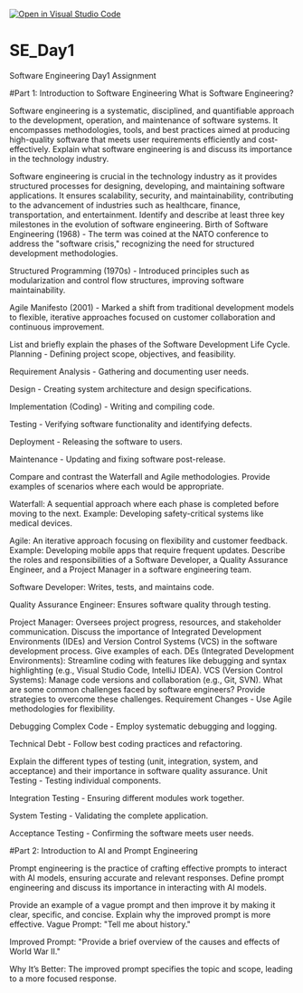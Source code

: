 [![Open in Visual Studio Code](https://classroom.github.com/assets/open-in-vscode-2e0aaae1b6195c2367325f4f02e2d04e9abb55f0b24a779b69b11b9e10269abc.svg)](https://classroom.github.com/online_ide?assignment_repo_id=18612416&assignment_repo_type=AssignmentRepo)
# SE_Day1
Software Engineering Day1 Assignment

#Part 1: Introduction to Software Engineering
What is Software Engineering?

Software engineering is a systematic, disciplined, and quantifiable approach to the development, operation, and maintenance of software systems. It encompasses methodologies, tools, and best practices aimed at producing high-quality software that meets user requirements efficiently and cost-effectively.
Explain what software engineering is and discuss its importance in the technology industry.

Software engineering is crucial in the technology industry as it provides structured processes for designing, developing, and maintaining software applications. It ensures scalability, security, and maintainability, contributing to the advancement of industries such as healthcare, finance, transportation, and entertainment.
Identify and describe at least three key milestones in the evolution of software engineering.
Birth of Software Engineering (1968) - The term was coined at the NATO conference to address the "software crisis," recognizing the need for structured development methodologies.

Structured Programming (1970s) - Introduced principles such as modularization and control flow structures, improving software maintainability.

Agile Manifesto (2001) - Marked a shift from traditional development models to flexible, iterative approaches focused on customer collaboration and continuous improvement.

List and briefly explain the phases of the Software Development Life Cycle.
Planning - Defining project scope, objectives, and feasibility.

Requirement Analysis - Gathering and documenting user needs.

Design - Creating system architecture and design specifications.

Implementation (Coding) - Writing and compiling code.

Testing - Verifying software functionality and identifying defects.

Deployment - Releasing the software to users.

Maintenance - Updating and fixing software post-release.

Compare and contrast the Waterfall and Agile methodologies. Provide examples of scenarios where each would be appropriate.

Waterfall: A sequential approach where each phase is completed before moving to the next. Example: Developing safety-critical systems like medical devices.

Agile: An iterative approach focusing on flexibility and customer feedback. Example: Developing mobile apps that require frequent updates.
Describe the roles and responsibilities of a Software Developer, a Quality Assurance Engineer, and a Project Manager in a software engineering team.

Software Developer: Writes, tests, and maintains code.

Quality Assurance Engineer: Ensures software quality through testing.

Project Manager: Oversees project progress, resources, and stakeholder communication.
Discuss the importance of Integrated Development Environments (IDEs) and Version Control Systems (VCS) in the software development process. Give examples of each.
DEs (Integrated Development Environments): Streamline coding with features like debugging and syntax highlighting (e.g., Visual Studio Code, IntelliJ IDEA).
VCS (Version Control Systems): Manage code versions and collaboration (e.g., Git, SVN).
What are some common challenges faced by software engineers? Provide strategies to overcome these challenges.
Requirement Changes - Use Agile methodologies for flexibility.

Debugging Complex Code - Employ systematic debugging and logging.

Technical Debt - Follow best coding practices and refactoring.

Explain the different types of testing (unit, integration, system, and acceptance) and their importance in software quality assurance.
Unit Testing - Testing individual components.

Integration Testing - Ensuring different modules work together.

System Testing - Validating the complete application.

Acceptance Testing - Confirming the software meets user needs.

#Part 2: Introduction to AI and Prompt Engineering

Prompt engineering is the practice of crafting effective prompts to interact with AI models, ensuring accurate and relevant responses.
Define prompt engineering and discuss its importance in interacting with AI models.


Provide an example of a vague prompt and then improve it by making it clear, specific, and concise. Explain why the improved prompt is more effective.
Vague Prompt: "Tell me about history."

Improved Prompt: "Provide a brief overview of the causes and effects of World War II."

Why It’s Better: The improved prompt specifies the topic and scope, leading to a more focused response.
